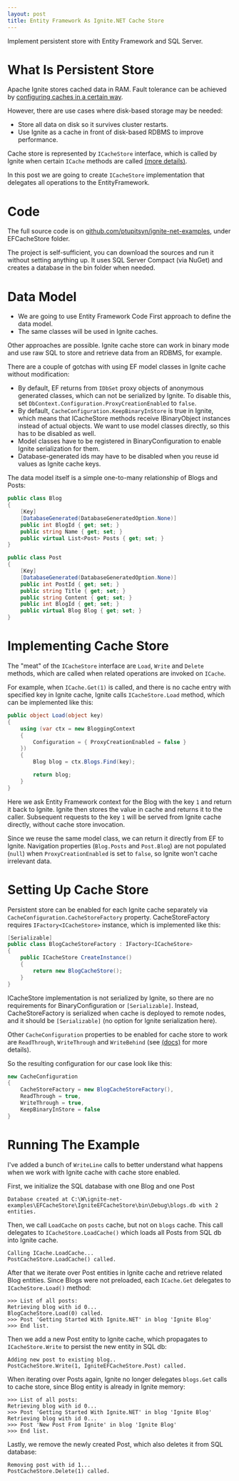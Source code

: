 ```yaml
---
layout: post
title: Entity Framework As Ignite.NET Cache Store
---
```


Implement persistent store with Entity Framework and SQL Server.


# What Is Persistent Store

Apache Ignite stores cached data in RAM.
Fault tolerance can be achieved by [configuring caches in a certain way](https://apacheignite.readme.io/docs/cache-modes).

However, there are use cases where disk-based storage may be needed:

* Store all data on disk so it survives cluster restarts.
* Use Ignite as a cache in front of disk-based RDBMS to improve performance.

Cache store is represented by `ICacheStore` interface,
which is called by Ignite when certain `ICache` methods are called [(more details)](https://apacheignite-net.readme.io/docs/persistent-store).

In this post we are going to create `ICacheStore` implementation that delegates all operations to the EntityFramework.


# Code

The full source code is on [github.com/ptupitsyn/ignite-net-examples](https://github.com/ptupitsyn/ignite-net-examples), under EFCacheStore folder.

The project is self-sufficient, you can download the sources and run it without setting anything up.
It uses SQL Server Compact (via NuGet) and creates a database in the bin folder when needed.


# Data Model

* We are going to use Entity Framework Code First approach to define the data model.
* The same classes will be used in Ignite caches.

Other approaches are possible. Ignite cache store can work in binary mode and use raw SQL to store and retrieve data from an RDBMS, for example.

There are a couple of gotchas with using EF model classes in Ignite cache without modification:

* By default, EF returns from `IDbSet` proxy objects of anonymous generated classes, which can not be serialized by Ignite. To disable this, set `DbContext.Configuration.ProxyCreationEnabled` to `false`.
* By default, `CacheConfiguration.KeepBinaryInStore` is true in Ignite, which means that ICacheStore methods receive IBinaryObject instances instead of actual objects. We want to use model classes directly, so this has to be disabled as well.
* Model classes have to be registered in BinaryConfiguration to enable Ignite serialization for them.
* Database-generated ids may have to be disabled when you reuse id values as Ignite cache keys.

The data model itself is a simple one-to-many relationship of Blogs and Posts:

```cs
public class Blog
{
    [Key]
    [DatabaseGenerated(DatabaseGeneratedOption.None)]
    public int BlogId { get; set; }
    public string Name { get; set; }
    public virtual List<Post> Posts { get; set; }
}

public class Post
{
    [Key]
    [DatabaseGenerated(DatabaseGeneratedOption.None)]
    public int PostId { get; set; }
    public string Title { get; set; }
    public string Content { get; set; }
    public int BlogId { get; set; }
    public virtual Blog Blog { get; set; }
}
```


# Implementing Cache Store

The "meat" of the `ICacheStore` interface are `Load`, `Write` and `Delete` methods, which are called when related operations are invoked on `ICache`.

For example, when `ICache.Get(1)` is called, and there is no cache entry with specified key in Ignite cache,
Ignite calls `ICacheStore.Load` method, which can be implemented like this:

```cs
public object Load(object key)
{
    using (var ctx = new BloggingContext
    {
        Configuration = { ProxyCreationEnabled = false }
    })
    {
        Blog blog = ctx.Blogs.Find(key);

        return blog;
    }
}
```

Here we ask Entity Framework context for the Blog with the key `1` and return it back to Ignite.
Ignite then stores the value in cache and returns it to the caller.
Subsequent requests to the key `1` will be served from Ignite cache directly, without cache store invocation.

Since we reuse the same model class, we can return it directly from EF to Ignite.
Navigation properties (`Blog.Posts` and `Post.Blog`) are not populated (`null`) when `ProxyCreationEnabled` is set to `false`, so Ignite won't cache irrelevant data.


# Setting Up Cache Store

Persistent store can be enabled for each Ignite cache separately via `CacheConfiguration.CacheStoreFactory` property.
CacheStoreFactory requires `IFactory<ICacheStore>` instance, which is implemented like this:

```cs
[Serializable]
public class BlogCacheStoreFactory : IFactory<ICacheStore>
{
    public ICacheStore CreateInstance()
    {
        return new BlogCacheStore();
    }
}
```

ICacheStore implementation is not serialized by Ignite, so there are no requirements for BinaryConfiguration or `[Serializable]`.
Instead, CacheStoreFactory is serialized when cache is deployed to remote nodes, and it should be `[Serializable]` (no option for Ignite serialization here).

Other `CacheConfiguration` properties to be enabled for cache store to work are 
`ReadThrough`, `WriteThrough` and `WriteBehind` (see [(docs)](https://apacheignite-net.readme.io/docs/persistent-store) for more details).

So the resulting configuration for our case look like this:

```cs
new CacheConfiguration
{
    CacheStoreFactory = new BlogCacheStoreFactory(),
    ReadThrough = true,
    WriteThrough = true,
    KeepBinaryInStore = false
}
```


# Running The Example

I've added a bunch of `WriteLine` calls to better understand what happens when we work with Ignite cache with cache store enabled.

First, we initialize the SQL database with one Blog and one Post

```text
Database created at C:\W\ignite-net-examples\EFCacheStore\IgniteEFCacheStore\bin\Debug\blogs.db with 2 entities.
```

Then, we call `LoadCache` on `posts` cache, but not on `blogs` cache.
This call delegates to `ICacheStore.LoadCache()` which loads all Posts from SQL db into Ignite cache.

```text
Calling ICache.LoadCache...
PostCacheStore.LoadCache() called.
```

After that we iterate over Post entities in Ignite cache and retrieve related Blog entities.
Since Blogs were not preloaded, each `ICache.Get` delegates to `ICacheStore.Load()` method:

```text
>>> List of all posts:
Retrieving blog with id 0...
BlogCacheStore.Load(0) called.
>>> Post 'Getting Started With Ignite.NET' in blog 'Ignite Blog'
>>> End list.
```

Then we add a new Post entity to Ignite cache, which propagates to `ICacheStore.Write` to persist the new entity in SQL db:

```text
Adding new post to existing blog..
PostCacheStore.Write(1, IgniteEFCacheStore.Post) called.
```

When iterating over Posts again, Ignite no longer delegates `blogs.Get` calls to cache store, since Blog entity is already in Ignite memory:

```text
>>> List of all posts:
Retrieving blog with id 0...
>>> Post 'Getting Started With Ignite.NET' in blog 'Ignite Blog'
Retrieving blog with id 0...
>>> Post 'New Post From Ignite' in blog 'Ignite Blog'
>>> End list.
```

Lastly, we remove the newly created Post, which also deletes it from SQL database:

```text
Removing post with id 1...
PostCacheStore.Delete(1) called.
```
